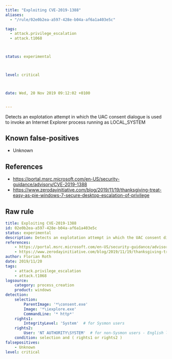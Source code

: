 ```yaml
---
title: "Exploiting CVE-2019-1388"
aliases:
  - "/rule/02e0b2ea-a597-428e-b04a-af6a1a403e5c"

tags:
  - attack.privilege_escalation
  - attack.t1068



status: experimental



level: critical



date: Wed, 20 Nov 2019 09:12:02 +0100


---
```


Detects an explotation attempt in which the UAC consent dialogue is used to invoke an Internet Explorer process running as LOCAL_SYSTEM

<!--more-->


## Known false-positives

* Unknown



## References

* https://portal.msrc.microsoft.com/en-US/security-guidance/advisory/CVE-2019-1388
* https://www.zerodayinitiative.com/blog/2019/11/19/thanksgiving-treat-easy-as-pie-windows-7-secure-desktop-escalation-of-privilege


## Raw rule
```yaml
title: Exploiting CVE-2019-1388
id: 02e0b2ea-a597-428e-b04a-af6a1a403e5c
status: experimental
description: Detects an explotation attempt in which the UAC consent dialogue is used to invoke an Internet Explorer process running as LOCAL_SYSTEM
references:
    - https://portal.msrc.microsoft.com/en-US/security-guidance/advisory/CVE-2019-1388
    - https://www.zerodayinitiative.com/blog/2019/11/19/thanksgiving-treat-easy-as-pie-windows-7-secure-desktop-escalation-of-privilege
author: Florian Roth
date: 2019/11/20
tags:
    - attack.privilege_escalation
    - attack.t1068
logsource:
    category: process_creation
    product: windows
detection:
    selection:
        ParentImage: '*\consent.exe'
        Image: '*\iexplore.exe'
        CommandLine: '* http*'
    rights1:
        IntegrityLevel: 'System'  # for Sysmon users
    rights2: 
        User: 'NT AUTHORITY\SYSTEM'  # for non-Sysmon users - English language settings
    condition: selection and ( rights1 or rights2 )
falsepositives:
    - Unknown
level: critical

```

